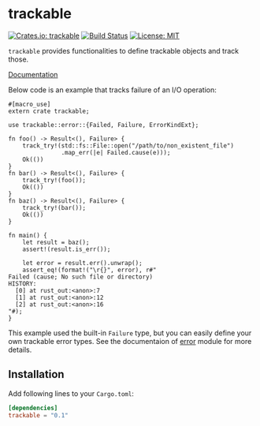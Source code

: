 trackable
=========

[![Crates.io: trackable](http://meritbadge.herokuapp.com/trackable)](https://crates.io/crates/trackable)
[![Build Status](https://travis-ci.org/sile/trackable.svg?branch=master)](https://travis-ci.org/sile/trackable)
[![License: MIT](https://img.shields.io/badge/license-MIT-blue.svg)](LICENSE)

`trackable` provides functionalities to define trackable objects and track those.

[Documentation](https://docs.rs/trackable)

Below code is an example that tracks failure of an I/O operation:

```
#[macro_use]
extern crate trackable;

use trackable::error::{Failed, Failure, ErrorKindExt};

fn foo() -> Result<(), Failure> {
    track_try!(std::fs::File::open("/path/to/non_existent_file")
               .map_err(|e| Failed.cause(e)));
    Ok(())
}
fn bar() -> Result<(), Failure> {
    track_try!(foo());
    Ok(())
}
fn baz() -> Result<(), Failure> {
    track_try!(bar());
    Ok(())
}

fn main() {
    let result = baz();
    assert!(result.is_err());

    let error = result.err().unwrap();
    assert_eq!(format!("\r{}", error), r#"
Failed (cause; No such file or directory)
HISTORY:
  [0] at rust_out:<anon>:7
  [1] at rust_out:<anon>:12
  [2] at rust_out:<anon>:16
"#);
}
```

This example used the built-in `Failure` type, but you can easily define your own trackable error types.
See the documentaion of [error](https://docs.rs/trackable/0.1/trackable/error/index.html) module for more details.


Installation
------------

Add following lines to your `Cargo.toml`:

```toml
[dependencies]
trackable = "0.1"
```
